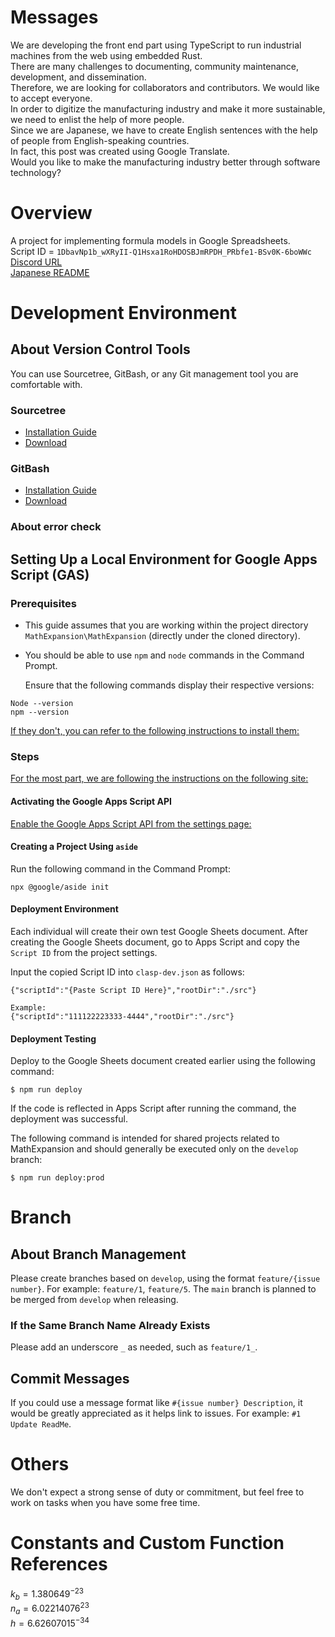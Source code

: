 <!--
Copyright 2023 MathExpansion

Licensed under the Apache License, Version 2.0 (the "License");
you may not use this file except in compliance with the License.
You may obtain a copy of the License at

      http://www.apache.org/licenses/LICENSE-2.0

Unless required by applicable law or agreed to in writing, software
distributed under the License is distributed on an "AS IS" BASIS,
WITHOUT WARRANTIES OR CONDITIONS OF ANY KIND, either express or implied.
See the License for the specific language governing permissions and
limitations under the License.
-->

# Messages

We are developing the front end part using TypeScript to run industrial machines from the web using embedded Rust.  
There are many challenges to documenting, community maintenance, development, and dissemination.  
Therefore, we are looking for collaborators and contributors. We would like to accept everyone.  
In order to digitize the manufacturing industry and make it more sustainable, we need to enlist the help of more people.  
Since we are Japanese, we have to create English sentences with the help of people from English-speaking countries.  
In fact, this post was created using Google Translate.  
Would you like to make the manufacturing industry better through software technology?  

# Overview

A project for implementing formula models in Google Spreadsheets.  
Script ID =
`1DbavNp1b_wXRyII-Q1Hsxa1RoHDOSBJmRPDH_PRbfe1-BSv0K-6boWWc`  
[Discord URL](https://discord.gg/tKj4anHgu8)  
[Japanese README](docs/README_JA.md)

# Development Environment

## About Version Control Tools

You can use Sourcetree, GitBash, or any Git management tool you are comfortable with.

### Sourcetree

- [Installation Guide](https://mteam.jp/column/10210/)
- [Download](https://www.sourcetreeapp.com/)

### GitBash

- [Installation Guide](https://www.sejuku.net/blog/72673)
- [Download](https://gitforwindows.org/)

### About error check

## Setting Up a Local Environment for Google Apps Script (GAS)

### Prerequisites

- This guide assumes that you are working within the project directory `MathExpansion\MathExpansion` (directly under the cloned directory).
- You should be able to use `npm` and `node` commands in the Command Prompt.

  Ensure that the following commands display their respective versions:

```
Node --version
npm --version
```

[If they don't, you can refer to the following instructions to install them:](https://kinsta.com/jp/blog/how-to-install-node-js/)

### Steps

[For the most part, we are following the instructions on the following site:](https://dev.classmethod.jp/articles/gas-aside/)

#### Activating the Google Apps Script API

[Enable the Google Apps Script API from the settings page:](https://script.google.com/home/usersettings)

#### Creating a Project Using `aside`

Run the following command in the Command Prompt:

```
npx @google/aside init
```

#### Deployment Environment

Each individual will create their own test Google Sheets document. After creating the Google Sheets document, go to Apps Script and copy the `Script ID` from the project settings.

Input the copied Script ID into `clasp-dev.json` as follows:

```
{"scriptId":"{Paste Script ID Here}","rootDir":"./src"}

Example:
{"scriptId":"111122223333-4444","rootDir":"./src"}
```

#### Deployment Testing

Deploy to the Google Sheets document created earlier using the following command:

```
$ npm run deploy
```

If the code is reflected in Apps Script after running the command, the deployment was successful.

The following command is intended for shared projects related to MathExpansion and should generally be executed only on the `develop` branch:

```
$ npm run deploy:prod
```

# Branch

## About Branch Management

Please create branches based on `develop`, using the format `feature/{issue number}`. For example: `feature/1`, `feature/5`. The `main` branch is planned to be merged from `develop` when releasing.

### If the Same Branch Name Already Exists

Please add an underscore `_` as needed, such as `feature/1_`.

## Commit Messages

If you could use a message format like `#{issue number} Description`, it would be greatly appreciated as it helps link to issues. For example: `#1 Update ReadMe`.

# Others

We don't expect a strong sense of duty or commitment, but feel free to work on tasks when you have some free time.

# Constants and Custom Function References

$k_b = 1.380649^{-23}$  
$n_a = 6.02214076^{23}$  
$h = 6.62607015^{-34}$
